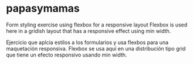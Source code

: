 # papasymamas
Form styling exercise using flexbox for a responsive layout
Flexbox is used here in a gridish layout that has a responsive effect using min width. 

Ejercicio que aplcia estilos a los formularios y usa flexbos para una maquetación responsiva. 
Flexbox se usa aquí en una distribución tipo grid que tiene un efecto responsivo usando min width. 
